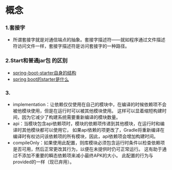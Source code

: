# 概念
### 1.套接字
- 所谓套接字就是对通信端点的抽象。套接字描述符——就如程序通过文件描述符访问文件一样，套接字描述符是访问套接字的一种路径。
### 2.Start和普通jar包 的区别
- [spring-boot-starter自身的结构](https://www.cnblogs.com/wphmoon/p/11651118.html)
- [spring boot的starter是什么](https://blog.csdn.net/u012643122/article/details/95046750)
### 3.
- implementation：让依赖仅仅使用在自己的模块中，在编译的时候依赖项不会被他模块使用，但是在运行时可以被其他模块使用。
  这样可以显着缩短构建时间，因为它减少了构建系统需要重新编译的模块数量。
- api：当模块包含api依赖项时，模块的依赖项传递到其他模块，在运行时和编译时其他模块都可以使用它， 
  如果api依赖的项更改了，Gradle将重新编译在编译时有权访问该依赖项的所有模块，因此，api依赖项会增加构建时间。
- compileOnly：如果使用此配置，则库模块必须包含运行时条件以检查依赖项是否可用，然后正常更改其行为，以便在未提供时仍可正常运行。 
  这有助于通过不添加不重要的瞬态依赖项来减小最终APK的大小。 此配置的行为与provided的一样（现已弃用）。